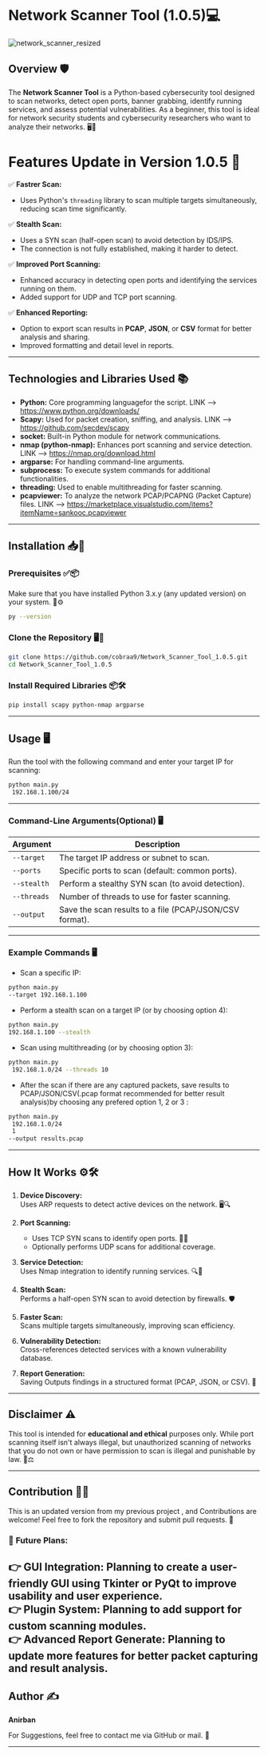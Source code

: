 # Network Scanner Tool (1.0.5)💻
![network_scanner_resized](https://github.com/user-attachments/assets/038cb24c-6fae-4dad-bfb0-9f6d478b7808)

## Overview 🛡️

The **Network Scanner Tool** is a Python-based cybersecurity tool designed to scan networks, detect open ports, banner grabbing, identify running services, and assess potential vulnerabilities. As a beginner, this tool is ideal for  network security students and cybersecurity researchers  who want to analyze their networks. 🖥️🔌


# Features Update in Version 1.0.5 🚀  

✅ **Fastrer Scan:**  
- Uses Python's `threading` library to scan multiple targets simultaneously, reducing scan time significantly.  

✅ **Stealth Scan:**  
- Uses a SYN scan (half-open scan) to avoid detection by IDS/IPS.  
- The connection is not fully established, making it harder to detect.  

✅ **Improved Port Scanning:**  
- Enhanced accuracy in detecting open ports and identifying the services running on them.  
- Added support for UDP and TCP port scanning.  

✅ **Enhanced Reporting:**  
- Option to export scan results in **PCAP**, **JSON**, or **CSV** format for better analysis and sharing.  
- Improved formatting and detail level in reports.  

---

## Technologies and Libraries Used 📚  

- **Python:** Core programming languagefor the script. LINK --> https://www.python.org/downloads/  
- **Scapy:** Used for packet creation, sniffing, and analysis. LINK --> https://github.com/secdev/scapy  
- **socket:** Built-in Python module for network communications.  
- **nmap (python-nmap):** Enhances port scanning and service detection. LINK --> https://nmap.org/download.html  
- **argparse:** For handling command-line arguments.  
- **subprocess:** To execute system commands for additional functionalities.  
- **threading:** Used to enable multithreading for faster scanning.   
- **pcapviewer:** To analyze the network PCAP/PCAPNG (Packet Capture) files. LINK --> https://marketplace.visualstudio.com/items?itemName=sankooc.pcapviewer  

---

## Installation 📥📌  

### Prerequisites ✅📦  
Make sure that you have installed Python 3.x.y (any updated version)  on your system. 📂⚙️  

```bash
py --version
```

### Clone the Repository 🖥️🔗  

```bash
git clone https://github.com/cobraa9/Network_Scanner_Tool_1.0.5.git
cd Network_Scanner_Tool_1.0.5
```

### Install Required Libraries 📦🛠️  

```bash
pip install scapy python-nmap argparse
```

---

## Usage 🖥️  

Run the tool with the following command and enter your target IP for scanning:  

```bash
python main.py
 192.168.1.100/24
```

---

### Command-Line Arguments(Optional) 🖥️  

| Argument         | Description                                              |
|------------------|----------------------------------------------------------|
| `--target`        | The target IP address or subnet to scan.                 |
| `--ports`         | Specific ports to scan (default: common ports).           |
| `--stealth`       | Perform a stealthy SYN scan (to avoid detection).         |
| `--threads`       | Number of threads to use for faster scanning.             |
| `--output`        | Save the scan results to a file (PCAP/JSON/CSV format).   |

---

### Example Commands 🖥️  

- Scan a specific IP:  
```bash
python main.py
--target 192.168.1.100
```

- Perform a stealth scan on a target IP (or by choosing option 4):  
```bash
python main.py
192.168.1.100 --stealth
```

- Scan using multithreading (or by choosing option 3):  
```bash
python main.py
 192.168.1.0/24 --threads 10
```

- After the scan if there are any captured packets, save results to PCAP/JSON/CSV(.pcap format recommended for better result analysis)by choosing any prefered option 1, 2 or 3 :  
```bash
python main.py
 192.168.1.0/24
 1
--output results.pcap
```

---

## How It Works ⚙️🛠️  

1. **Device Discovery:**  
   Uses ARP requests to detect active devices on the network. 🖥️🔍  

2. **Port Scanning:**  
   - Uses TCP SYN scans to identify open ports. 🔌🔎  
   - Optionally performs UDP scans for additional coverage.  

3. **Service Detection:**  
   Uses Nmap integration to identify running services. 🔍📡  

4. **Stealth Scan:**  
   Performs a half-open SYN scan to avoid detection by firewalls. 🛡️  

5. **Faster Scan:**  
   Scans multiple targets simultaneously, improving scan efficiency.   

6. **Vulnerability Detection:**  
   Cross-references detected services with a known vulnerability database.  

7. **Report Generation:**  
   Saving Outputs findings in a structured format (PCAP, JSON, or CSV). 📂  

---

## Disclaimer ⚠️  

This tool is intended for **educational and ethical** purposes only. While port scanning itself isn't always illegal, but unauthorized scanning of networks that you do not own or have permission to scan is illegal and punishable by law. 🚨⚖️  

---

## Contribution 🔧🤝  

This is an updated version from my previous project , and Contributions are welcome! Feel free to fork the repository and submit pull requests. 📝  

### 🌟 **Future Plans:**  
👉 **GUI Integration:** Planning to create a user-friendly GUI using **Tkinter** or **PyQt** to improve usability and user experience.  
👉 **Plugin System:** Planning to add support for custom scanning modules.  
👉 **Advanced Report Generate:** Planning to update more features for better packet capturing and result analysis.
---

## Author ✍️  

**Anirban**  

For Suggestions, feel free to contact me via GitHub or mail. 📩  

---
